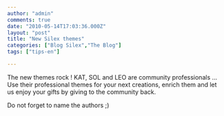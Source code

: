 ```yaml
---
author: "admin"
comments: true
date: "2010-05-14T17:03:36.000Z"
layout: "post"
title: "New Silex themes"
categories: ["Blog Silex","The Blog"]
tags: ["tips-en"]

---
```

The new themes rock ! KAT, SOL and LEO are community professionals ... Use their professional themes for your next creations, enrich them and let us enjoy your gifts by giving to the community back.

Do not forget to name the authors ;)



